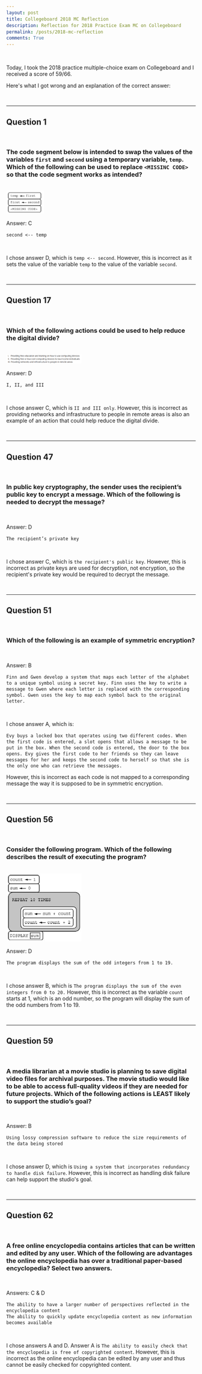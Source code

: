 ```yaml
---
layout: post
title: Collegeboard 2018 MC Reflection
description: Reflection for 2018 Practice Exam MC on Collegeboard
permalink: /posts/2018-mc-reflection
comments: True
---
```


<br>

Today, I took the 2018 practice multiple-choice exam on Collegeboard and I received a score of 59/66.

Here's what I got wrong and an explanation of the correct answer:

<br>
<hr>

## Question 1

<br>

### The code segment below is intended to swap the values of the variables `first` and `second` using a temporary variable, `temp`. Which of the following can be used to replace `<MISSINC CODE>` so that the code segment works as intended?

<br>

<img src="../images/cb-reflection/q1.png" width="100px" height="auto">

Answer: C
```
second <-- temp
```

<br>

I chose answer D, which is `temp <-- second`. However, this is incorrect as it sets the value of the variable `temp` to the value of the variable `second`.

<br>
<hr>

## Question 17

<br>

### Which of the following actions could be used to help reduce the digital divide?

<br>

<img src="../images/cb-reflection/q17.png" width="200px" height="auto">

Answer: D
```
I, II, and III
```

<br>

I chose answer C, which is `II and III only`. However, this is incorrect as providing networks and infrastructure to people in remote areas is also an example of an action that could help reduce the digital divide.

<br>
<hr>

## Question 47

<br>

### In public key cryptography, the sender uses the recipient’s public key to encrypt a message. Which of the following is needed to decrypt the message?

<br>

Answer: D
```
The recipient’s private key
```

<br>

I chose answer C, which is `the recipient's public key`. However, this is incorrect as private keys are used for decryption, not encryption, so the recipient's private key would be required to decrypt the message.

<br>
<hr>

## Question 51

<br>

### Which of the following is an example of symmetric encryption?

<br>

Answer: B 
```
Finn and Gwen develop a system that maps each letter of the alphabet to a unique symbol using a secret key. Finn uses the key to write a message to Gwen where each letter is replaced with the corresponding symbol. Gwen uses the key to map each symbol back to the original letter.
```

<br>

I chose answer A, which is:
```
Evy buys a locked box that operates using two different codes. When the first code is entered, a slot opens that allows a message to be put in the box. When the second code is entered, the door to the box opens. Evy gives the first code to her friends so they can leave messages for her and keeps the second code to herself so that she is the only one who can retrieve the messages.
```
However, this is incorrect as each code is not mapped to a corresponding message the way it is supposed to be in symmetric encryption.

<br>
<hr>

## Question 56

<br>

### Consider the following program. Which of the following describes the result of executing the program?

<br>

<img src="../images/cb-reflection/q56.png" width="200px" height="auto">

<br>

Answer: D
```
The program displays the sum of the odd integers from 1 to 19.
```

<br>

I chose answer B, which is `The program displays the sum of the even integers from 0 to 20.` However, this is incorrect as the variable `count` starts at 1, which is an odd number, so the program will display the sum of the odd numbers from 1 to 19.

<br>
<hr>

## Question 59

<br>

### A media librarian at a movie studio is planning to save digital video files for archival purposes. The movie studio would like to be able to access full-quality videos if they are needed for future projects. Which of the following actions is LEAST likely to support the studio’s goal?

<br>

Answer: B
```
Using lossy compression software to reduce the size requirements of the data being stored
```

<br>

I chose answer D, which is `Using a system that incorporates redundancy to handle disk failure`. However, this is incorrect as handling disk failure can help support the studio's goal.

<br>
<hr>

## Question 62

<br>

### A free online encyclopedia contains articles that can be written and edited by any user. Which of the following are advantages the online encyclopedia has over a traditional paper-based encyclopedia? Select two answers.

<br>

Answers: C & D
```
The ability to have a larger number of perspectives reflected in the encyclopedia content
The ability to quickly update encyclopedia content as new information becomes available
```

<br>

I chose answers A and D. Answer A is `The ability to easily check that the encyclopedia is free of copyrighted content`. However, this is incorrect as the online encyclopedia can be edited by any user and thus cannot be easily checked for copyrighted content.
